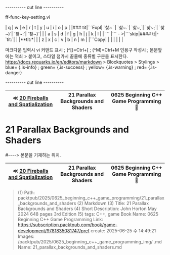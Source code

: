 
---------- cut line ----------

ff-func-key-setting.vi

| q     | w     | e     | r     | t     | y     | u     | i     | o     | p     |
|### tit|\`\`\`Expl| \`찾~ \`| \`찾~.\`| \`찾~,\`| \`찾~;\`| \`찾~)\`| \`찾~:\`| \`찾~}\`|       |
| a     | s     | d     | f     | g     | h     | j     | k     | l     |
| \`\`\`   |\`\`\` - >|\`\`\`skip|#### tt|-\`tit:\`|       |       |**tit:*|       |
| z     | x     | c     | v     | b     | n     | m     |
|\`\`\`Copy|       |       |       |       |       |       |

마크다운 입력시 vi 커맨드 표시 ; (^[)=Ctrl+[ ; (^M)=Ctrl+M
인용구 작성시 ; 본문앞에는 꺽쇠 > 붙이고, 스타일 첨가시 끝줄에 종류별 구분을 표시한다.
https://docs.requarks.io/en/editors/markdown > Blockquotes > Stylings >
blue= {.is-info} ; green= {.is-success} ; yellow= {.is-warning} ; red= {.is-danger}

---------- cut line ----------

| ≪ [ 20 Fireballs and Spatialization ](/packtpub/2025/0625_beginning_c++_game_programming/20_fireballs_and_spatialization) | 21 Parallax Backgrounds and Shaders | 0625 Beginning C++ Game Programming 🔔 |
|:----:|:----:|:----:|

# 21 Parallax Backgrounds and Shaders
#----> 본문을 기재하는 위치.



| ≪ [ 20 Fireballs and Spatialization ](/packtpub/2025/0625_beginning_c++_game_programming/20_fireballs_and_spatialization) | 21 Parallax Backgrounds and Shaders | 0625 Beginning C++ Game Programming 🔔 |
|:----:|:----:|:----:|

> (1) Path: packtpub/2025/0625_beginning_c++_game_programming/21_parallax_backgrounds_and_shaders
> (2) Markdown
> (3) Title: 21 Parallax Backgrounds and Shaders
> (4) Short Description: John Horton May 2024 648 pages 3rd Edition
> (5) tags: C++, game
> Book Name: 0625 Beginning C++ Game Programming
> Link: https://subscription.packtpub.com/book/game-development/9781835081747/pref
> create: 2025-06-25 수 14:49:21
> Images: /packtpub/2025/0625_beginning_c++_game_programming_img/
> .md Name: 21_parallax_backgrounds_and_shaders.md

